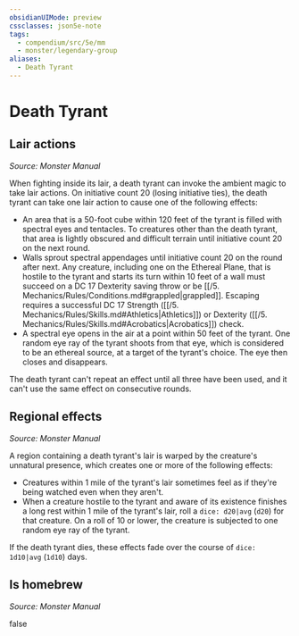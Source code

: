 ```yaml
---
obsidianUIMode: preview
cssclasses: json5e-note
tags:
  - compendium/src/5e/mm
  - monster/legendary-group
aliases:
  - Death Tyrant
---
```

# Death Tyrant

## Lair actions
_Source: Monster Manual_

When fighting inside its lair, a death tyrant can invoke the ambient magic to take lair actions. On initiative count 20 (losing initiative ties), the death tyrant can take one lair action to cause one of the following effects:

- An area that is a 50-foot cube within 120 feet of the tyrant is filled with spectral eyes and tentacles. To creatures other than the death tyrant, that area is lightly obscured and difficult terrain until initiative count 20 on the next round.  
- Walls sprout spectral appendages until initiative count 20 on the round after next. Any creature, including one on the Ethereal Plane, that is hostile to the tyrant and starts its turn within 10 feet of a wall must succeed on a DC 17 Dexterity saving throw or be [[/5. Mechanics/Rules/Conditions.md#grappled|grappled]]. Escaping requires a successful DC 17 Strength ([[/5. Mechanics/Rules/Skills.md#Athletics|Athletics]]) or Dexterity ([[/5. Mechanics/Rules/Skills.md#Acrobatics|Acrobatics]]) check.  
- A spectral eye opens in the air at a point within 50 feet of the tyrant. One random eye ray of the tyrant shoots from that eye, which is considered to be an ethereal source, at a target of the tyrant's choice. The eye then closes and disappears.  

The death tyrant can't repeat an effect until all three have been used, and it can't use the same effect on consecutive rounds.

## Regional effects
_Source: Monster Manual_

A region containing a death tyrant's lair is warped by the creature's unnatural presence, which creates one or more of the following effects:

- Creatures within 1 mile of the tyrant's lair sometimes feel as if they're being watched even when they aren't.  
- When a creature hostile to the tyrant and aware of its existence finishes a long rest within 1 mile of the tyrant's lair, roll a `dice: d20|avg` (`d20`) for that creature. On a roll of 10 or lower, the creature is subjected to one random eye ray of the tyrant.  

If the death tyrant dies, these effects fade over the course of `dice: 1d10|avg` (`1d10`) days.

## Is homebrew
_Source: Monster Manual_

false
